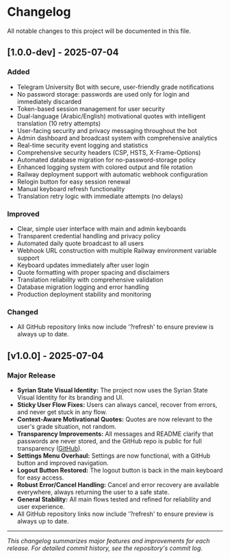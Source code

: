 # Changelog

All notable changes to this project will be documented in this file.

## [1.0.0-dev] - 2025-07-04

### Added
- Telegram University Bot with secure, user-friendly grade notifications
- No password storage: passwords are used only for login and immediately discarded
- Token-based session management for user security
- Dual-language (Arabic/English) motivational quotes with intelligent translation (10 retry attempts)
- User-facing security and privacy messaging throughout the bot
- Admin dashboard and broadcast system with comprehensive analytics
- Real-time security event logging and statistics
- Comprehensive security headers (CSP, HSTS, X-Frame-Options)
- Automated database migration for no-password-storage policy
- Enhanced logging system with colored output and file rotation
- Railway deployment support with automatic webhook configuration
- Relogin button for easy session renewal
- Manual keyboard refresh functionality
- Translation retry logic with immediate attempts (no delays)

### Improved
- Clear, simple user interface with main and admin keyboards
- Transparent credential handling and privacy policy
- Automated daily quote broadcast to all users
- Webhook URL construction with multiple Railway environment variable support
- Keyboard updates immediately after user login
- Quote formatting with proper spacing and disclaimers
- Translation reliability with comprehensive validation
- Database migration logging and error handling
- Production deployment stability and monitoring

### Changed
- All GitHub repository links now include '?refresh' to ensure preview is always up to date.

## [v1.0.0] - 2025-07-04
### Major Release
- **Syrian State Visual Identity:** The project now uses the Syrian State Visual Identity for its branding and UI.
- **Sticky User Flow Fixes:** Users can always cancel, recover from errors, and never get stuck in any flow.
- **Context-Aware Motivational Quotes:** Quotes are now relevant to the user's grade situation, not random.
- **Transparency Improvements:** All messages and README clarify that passwords are never stored, and the GitHub repo is public for full transparency ([GitHub](https://github.com/sispt/grade-phoenix-bot?refresh)).
- **Settings Menu Overhaul:** Settings are now functional, with a GitHub button and improved navigation.
- **Logout Button Restored:** The logout button is back in the main keyboard for easy access.
- **Robust Error/Cancel Handling:** Cancel and error recovery are available everywhere, always returning the user to a safe state.
- **General Stability:** All main flows tested and refined for reliability and user experience.
- All GitHub repository links now include '?refresh' to ensure preview is always up to date.

---

_This changelog summarizes major features and improvements for each release. For detailed commit history, see the repository's commit log._